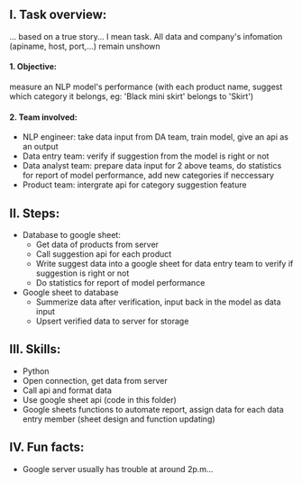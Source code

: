 ## I. Task overview:
... based on a true story... I mean task. All data and company's infomation (apiname, host, port,...) remain unshown

#### 1. Objective: 
measure an NLP model's performance (with each product name, suggest which category it belongs, eg: 'Black mini skirt' belongs to 'Skirt')

#### 2. Team involved:
- NLP engineer: take data input from DA team, train model, give an api as an output
- Data entry team: verify if suggestion from the model is right or not
- Data analyst team: prepare data input for 2 above teams, do statistics for report of model performance, add new categories if neccessary
- Product team: intergrate api for category suggestion feature

## II. Steps:
- Database to google sheet:
    - Get data of products from server
    - Call suggestion api for each product  
    - Write suggest data into a google sheet for data entry team to verify if suggestion is right or not
    - Do statistics for report of model performance
- Google sheet to database
    - Summerize data after verification, input back in the model as data input
    - Upsert verified data to server for storage

## III. Skills:
- Python 
- Open connection, get data from server 
- Call api and format data 
- Use google sheet api (code in this folder)
- Google sheets functions to automate report, assign data for each data entry member (sheet design and function updating)

## IV. Fun facts:
- Google server usually has trouble at around 2p.m...